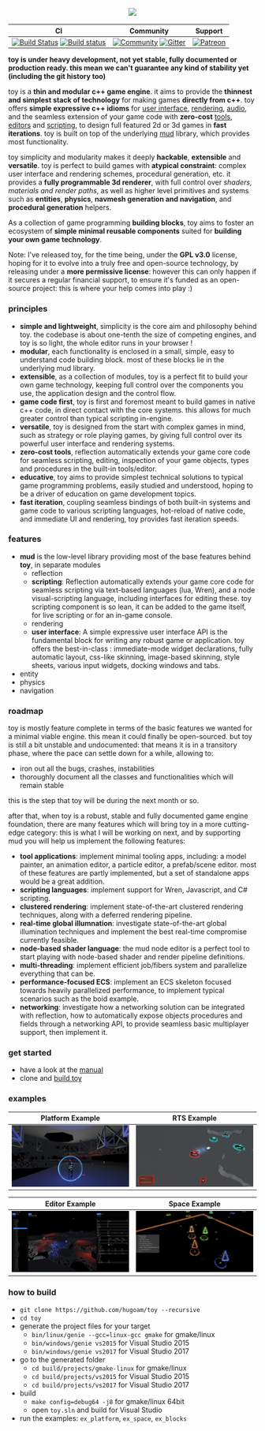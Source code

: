 <p align="center"><img src="https://github.com/hugoam/toy/blob/master/media/toyengine.png" /></p>

| CI            | Community     | Support   |
| ------------- | ------------- | --------- |
[![Build Status](https://travis-ci.org/hugoam/toy.svg?branch=master)](https://travis-ci.org/hugoam/toy) [![Build status](https://ci.appveyor.com/api/projects/status/4a77n3scl71ybcgj?svg=true)](https://ci.appveyor.com/project/hugoam/toy) | [![Community](https://img.shields.io/discourse/https/discourse.toyengine.io/posts.svg)](https://discourse.toyengine.io) [![Gitter](https://badges.gitter.im/hugoam/mud.svg)](https://gitter.im/hugoam/mud) | [![Patreon](https://img.shields.io/badge/donate-patreon-orange.svg)](https://www.patreon.com/bePatron?u=11301355)

**toy is under heavy development, not yet stable, fully documented or production ready. this mean we can't guarantee any kind of stability yet (including the git history too)**

toy is a **thin and modular c++ game engine**. it aims to provide the **thinnest and simplest stack of technology** for making games **directly from c++**. toy offers **simple expressive c++ idioms** for [user interface](), [rendering](), [audio](),  and the seamless extension of your game code with **zero-cost** [tools](), [editors]() and [scripting](), to design full featured 2d or 3d games in **fast iterations**. toy is built on top of the underlying [mud](https://github.com/hugoam/mud) library, which provides most functionality.

toy simplicity and modularity makes it deeply **hackable**, **extensible** and **versatile**. toy is perfect to build games with **atypical constraint**: complex user interface and rendering schemes, procedural generation, etc. it provides a **fully programmable 3d renderer**, with full control over *shaders, materials and render paths*, as well as higher level primitives and systems such as **entities**, **physics**, **navmesh generation and navigation**, and **procedural generation** helpers.

As a collection of game programming **building blocks**, toy aims to foster an ecosystem of **simple minimal reusable components** suited for **building your own game technology**.

Note: I've released toy, for the time being, under the **GPL v3.0** license, hoping for it to evolve into a truly free and open-source technology, by releasing under a **more permissive license**: however this can only happen if it secures a regular financial support, to ensure it's funded as an open-source project: this is where your help comes into play :)

### principles
- **simple and lightweight**, simplicity is the core aim and philosophy behind toy. the codebase is about one-tenth the size of competing engines, and toy is so light, the whole editor runs in your browser !
- **modular**, each functionality is enclosed in a small, simple, easy to understand code building block. most of these blocks lie in the underlying mud library.
- **extensible**, as a collection of modules, toy is a perfect fit to build your own game technology, keeping full control over the components you use, the application design and the control flow.
- **game code first**, toy is first and foremost meant to build games in native c++ code, in direct contact with the core systems. this allows for much greater control than typical scripting in-engine.
- **versatile**, toy is designed from the start with complex games in mind, such as strategy or role playing games, by giving full control over its powerful user interface and rendering systems.
- **zero-cost tools**, reflection automatically extends your game core code for seamless scripting, editing, inspection of your game objects, types and procedures in the built-in tools/editor.
- **educative**, toy aims to provide simplest technical solutions to typical game programming problems, easily studied and understood, hoping to be a driver of education on game development topics.
- **fast iteration**, coupling seamless bindings of both built-in systems and game code to various scripting languages, hot-reload of native code, and immediate UI and rendering, toy provides fast iteration speeds.

### features
- **mud** is the low-level library providing most of the base features behind **toy**, in separate modules
  - reflection
  - **scripting**: Reflection automatically extends your game core code for seamless scripting via text-based languages (lua, Wren), and a node visual-scripting language, including interfaces for editing these. toy scripting component is so lean, it can be added to the game itself, for live scripting or for an in-game console.
  - rendering
  - **user interface**: A simple expressive user interface API is the fundamental block for writing any robust game or application. toy offers the best-in-class : immediate-mode widget declarations, fully automatic layout, css-like skinning, image-based skinning, style sheets, various input widgets, docking windows and tabs.
- entity
- physics
- navigation

### roadmap
toy is mostly feature complete in terms of the basic features we wanted for a minimal viable engine. this mean it could finally be open-sourced. but toy is still a bit unstable and undocumented: that means it is in a transitory phase, where the pace can settle down for a while, allowing to:
- iron out all the bugs, crashes, instabilities
- thoroughly document all the classes and functionalities which will remain stable

this is the step that toy will be during the next month or so.

after that, when toy is a robust, stable and fully documented game engine foundation, there are many features which will bring toy in a more cutting-edge category: this is what I will be working on next, and by supporting mud you will help us implement the following features:
- **tool applications**: implement minimal tooling apps, including: a model painter, an animation editor, a particle editor, a prefab/scene editor. most of these features are partly implemented, but a set of standalone apps would be a great addition.
- **scripting languages**: implement support for Wren, Javascript, and C# scripting.
- **clustered rendering**: implement state-of-the-art clustered rendering techniques, along with a deferred rendering pipeline.
- **real-time global illumnation**: investigate state-of-the-art global illumination techniques and implement the best real-time compromise currently feasible.
- **node-based shader language**: the mud node editor is a perfect tool to start playing with node-based shader and render pipeline definitions.
- **multi-threading**: implement efficient job/fibers system and parallelize everything that can be.
- **performance-focused ECS**: implement an ECS skeleton focused towards heavily parallelized performance, to implement typical scenarios such as the boid example.
- **networking**: investigate how a networking solution can be integrated with reflection, how to automatically expose objects procedures and fields through a networking API, to provide seamless basic multiplayer support, then implement it.

### get started
- have a look at the [manual](Manual.md)
- clone and [build toy](#how-to-build)

### examples

| Platform Example        | RTS Example             |
| ----------------------- | ----------------------- |
| [![](media/platform.png)](https://hugoam.github.io/toy-io/examples/ex_platform.html) | [![](media/rts.png)](https://hugoam.github.io/toy-io/examples/ex_blocks.html)      |

| Editor Example        | Space Example         |
| --------------------- | --------------------- |
| [![](media/editor.png)](https://hugoam.github.io/toy-io/examples/ex_editor.html) | [![](media/space.png)](https://hugoam.github.io/toy-io/examples/ex_space.html)  |

### how to build
- `git clone https://github.com/hugoam/toy --recursive`
- `cd toy`
- generate the project files for your target
  - `bin/linux/genie --gcc=linux-gcc gmake` for gmake/linux
  - `bin/windows/genie vs2015` for Visual Studio 2015
  - `bin/windows/genie vs2017` for Visual Studio 2017
- go to the generated folder
  - `cd build/projects/gmake-linux` for gmake/linux
  - `cd build/projects/vs2015` for Visual Studio 2015
  - `cd build/projects/vs2017` for Visual Studio 2017
- build
  - `make config=debug64 -j8` for gmake/linux 64bit
  - open `toy.sln` and build for Visual Studio
- run the examples: `ex_platform`, `ex_space`, `ex_blocks`
